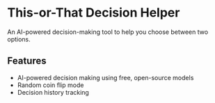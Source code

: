 # This-or-That Decision Helper

An AI-powered decision-making tool to help you choose between two options.

## Features

- AI-powered decision making using free, open-source models
- Random coin flip mode
- Decision history tracking
